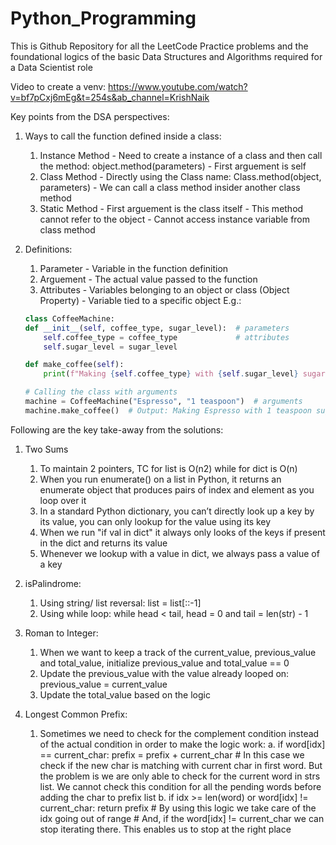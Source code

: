 # Python_Programming
This is Github Repository for all the LeetCode Practice problems and the foundational logics of the basic Data Structures and Algorithms required for a Data Scientist role

Video to create a venv: https://www.youtube.com/watch?v=bf7pCxj6mEg&t=254s&ab_channel=KrishNaik

Key points from the DSA perspectives:
1. Ways to call the function defined inside a class:
    1. Instance Method - Need to create a instance of a class and then call the method: object.method(parameters) - First arguement is self
    2. Class Method - Directly using the Class name: Class.method(object, parameters) - We can call a class method insider another class method
    3. Static Method - First arguement is the class itself - This method cannot refer to the object - Cannot access instance variable from class method

2. Definitions:
    1. Parameter - Variable in the function definition
    2. Arguement - The actual value passed to the function
    3. Attributes - Variables belonging to an object or class (Object Property) - Variable tied to a specific object 
    E.g.:
    ```python
    class CoffeeMachine:
    def __init__(self, coffee_type, sugar_level):  # parameters
        self.coffee_type = coffee_type             # attributes
        self.sugar_level = sugar_level

    def make_coffee(self):
        print(f"Making {self.coffee_type} with {self.sugar_level} sugar")

    # Calling the class with arguments
    machine = CoffeeMachine("Espresso", "1 teaspoon")  # arguments
    machine.make_coffee()  # Output: Making Espresso with 1 teaspoon sugar
    ```


Following are the key take-away from the solutions:

1. Two Sums
    1. To maintain 2 pointers, TC for list is O(n2) while for dict is O(n)
    2. When you run enumerate() on a list in Python, it returns an enumerate object that produces pairs of index and element as you loop over it
    3. In a standard Python dictionary, you can’t directly look up a key by its value, you can only lookup for the value using its key
    4. When we run "if val in dict" it always only looks of the keys if present in the dict and returns its value
    5. Whenever we lookup with a value in dict, we always pass a value of a key

2. isPalindrome:
    1. Using string/ list reversal: list = list[::-1]
    2. Using while loop: while head < tail, head = 0 and tail = len(str) - 1

3. Roman to Integer:
    1. When we want to keep a track of the current_value, previous_value and total_value, initialize previous_value and total_value == 0
    2. Update the previous_value with the value already looped on: previous_value = current_value
    3. Update the total_value based on the logic 

4. Longest Common Prefix:
    1. Sometimes we need to check for the complement condition instead of the actual condition in order to make the logic work:
        a. if word[idx] == current_char:
                    prefix = prefix + current_char              # In this case we check if the new char is matching with current char in first word. But the problem is we are only able to check for the current word in strs list. We cannot check this condition for all the pending words before adding the char to prefix list
        b. if idx >= len(word) or word[idx] !=  current_char:
                    return prefix                               # By using this logic we take care of the idx going out of range
                                                                # And, if the word[idx] != current_char we can stop iterating there. This enables us to stop at the right place                       